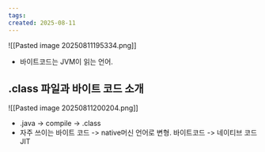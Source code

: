 ```yaml
---
tags: 
created: 2025-08-11
---
```

![[Pasted image 20250811195334.png]]

- 바이트코드는 JVM이 읽는 언어.
## .class 파일과 바이트 코드 소개
![[Pasted image 20250811200204.png]]
- .java -> compile -> .class
- 자주 쓰이는 바이트 코드 -> native머신 언어로 변형. 바이트코드 -> 네이티브 코드 JIT